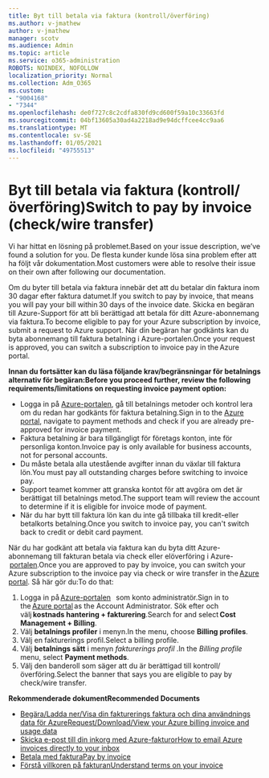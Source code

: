 ```yaml
---
title: Byt till betala via faktura (kontroll/överföring)
ms.author: v-jmathew
author: v-jmathew
manager: scotv
ms.audience: Admin
ms.topic: article
ms.service: o365-administration
ROBOTS: NOINDEX, NOFOLLOW
localization_priority: Normal
ms.collection: Adm_O365
ms.custom:
- "9004168"
- "7344"
ms.openlocfilehash: de0f727c8c2cdfa830fd9cd600f59a10c33663fd
ms.sourcegitcommit: 04bf13605a30ad4a2218ad9e94dcffcee4cc9aa6
ms.translationtype: MT
ms.contentlocale: sv-SE
ms.lasthandoff: 01/05/2021
ms.locfileid: "49755513"
---
```

# <a name="switch-to-pay-by-invoice-checkwire-transfer"></a><span data-ttu-id="35793-102">Byt till betala via faktura (kontroll/överföring)</span><span class="sxs-lookup"><span data-stu-id="35793-102">Switch to pay by invoice (check/wire transfer)</span></span>

<span data-ttu-id="35793-103">Vi har hittat en lösning på problemet.</span><span class="sxs-lookup"><span data-stu-id="35793-103">Based on your issue description, we’ve found a solution for you.</span></span> <span data-ttu-id="35793-104">De flesta kunder kunde lösa sina problem efter att ha följt vår dokumentation.</span><span class="sxs-lookup"><span data-stu-id="35793-104">Most customers were able to resolve their issue on their own after following our documentation.</span></span>

<span data-ttu-id="35793-105">Om du byter till betala via faktura innebär det att du betalar din faktura inom 30 dagar efter faktura datumet.</span><span class="sxs-lookup"><span data-stu-id="35793-105">If you switch to pay by invoice, that means you will pay your bill within 30 days of the invoice date.</span></span> <span data-ttu-id="35793-106">Skicka en begäran till Azure-Support för att bli berättigad att betala för ditt Azure-abonnemang via faktura.</span><span class="sxs-lookup"><span data-stu-id="35793-106">To become eligible to pay for your Azure subscription by invoice, submit a request to Azure support.</span></span> <span data-ttu-id="35793-107">När din begäran har godkänts kan du byta abonnemang till faktura betalning i Azure-portalen.</span><span class="sxs-lookup"><span data-stu-id="35793-107">Once your request is approved, you can switch a subscription to invoice pay in the Azure portal.</span></span>

<span data-ttu-id="35793-108">**Innan du fortsätter kan du läsa följande krav/begränsningar för betalnings alternativ för begäran:**</span><span class="sxs-lookup"><span data-stu-id="35793-108">**Before you proceed further, review the following requirements/limitations on requesting invoice payment option:**</span></span>

- <span data-ttu-id="35793-109">Logga in på [Azure-portalen](https://portal.azure.com/), gå till betalnings metoder och kontrol lera om du redan har godkänts för faktura betalning.</span><span class="sxs-lookup"><span data-stu-id="35793-109">Sign in to the [Azure portal](https://portal.azure.com/), navigate to payment methods and check if you are already pre-approved for invoice payment.</span></span>
- <span data-ttu-id="35793-110">Faktura betalning är bara tillgängligt för företags konton, inte för personliga konton.</span><span class="sxs-lookup"><span data-stu-id="35793-110">Invoice pay is only available for business accounts, not for personal accounts.</span></span>
- <span data-ttu-id="35793-111">Du måste betala alla utestående avgifter innan du växlar till faktura lön.</span><span class="sxs-lookup"><span data-stu-id="35793-111">You must pay all outstanding charges before switching to invoice pay.</span></span>
- <span data-ttu-id="35793-112">Support teamet kommer att granska kontot för att avgöra om det är berättigat till betalnings metod.</span><span class="sxs-lookup"><span data-stu-id="35793-112">The support team will review the account to determine if it is eligible for invoice mode of payment.</span></span>
- <span data-ttu-id="35793-113">När du har bytt till faktura lön kan du inte gå tillbaka till kredit-eller betalkorts betalning.</span><span class="sxs-lookup"><span data-stu-id="35793-113">Once you switch to invoice pay, you can't switch back to credit or debit card payment.</span></span>

<span data-ttu-id="35793-114">När du har godkänt att betala via faktura kan du byta ditt Azure-abonnemang till fakturan betala via check eller elöverföring i Azure- [portalen](https://portal.azure.com/).</span><span class="sxs-lookup"><span data-stu-id="35793-114">Once you are approved to pay by invoice, you can switch your Azure subscription to the invoice pay via check or wire transfer in the [Azure portal](https://portal.azure.com/).</span></span>
<span data-ttu-id="35793-115">Så här gör du:</span><span class="sxs-lookup"><span data-stu-id="35793-115">To do that:</span></span>

1. <span data-ttu-id="35793-116">Logga in på [Azure-portalen](https://portal.azure.com/)   som konto administratör.</span><span class="sxs-lookup"><span data-stu-id="35793-116">Sign in to the [Azure portal](https://portal.azure.com/) as the Account Administrator.</span></span> <span data-ttu-id="35793-117">Sök efter och välj **kostnads hantering + fakturering**.</span><span class="sxs-lookup"><span data-stu-id="35793-117">Search for and select **Cost Management + Billing**.</span></span>
2. <span data-ttu-id="35793-118">Välj **betalnings profiler** i menyn.</span><span class="sxs-lookup"><span data-stu-id="35793-118">In the menu, choose **Billing profiles**.</span></span>
3. <span data-ttu-id="35793-119">Välj en fakturerings profil.</span><span class="sxs-lookup"><span data-stu-id="35793-119">Select a billing profile.</span></span>
4. <span data-ttu-id="35793-120">Välj **betalnings sätt** i menyn *fakturerings profil* .</span><span class="sxs-lookup"><span data-stu-id="35793-120">In the *Billing profile* menu, select **Payment methods**.</span></span>
5. <span data-ttu-id="35793-121">Välj den banderoll som säger att du är berättigad till kontroll/överföring.</span><span class="sxs-lookup"><span data-stu-id="35793-121">Select the banner that says you are eligible to pay by check/wire transfer.</span></span>

<span data-ttu-id="35793-122">**Rekommenderade dokument**</span><span class="sxs-lookup"><span data-stu-id="35793-122">**Recommended Documents**</span></span>

- [<span data-ttu-id="35793-123">Begära/Ladda ner/Visa din fakturerings faktura och dina användnings data för Azure</span><span class="sxs-lookup"><span data-stu-id="35793-123">Request/Download/View your Azure billing invoice and usage data</span></span>](https://docs.microsoft.com/azure/billing/billing-download-azure-invoice-daily-usage-date)
- [<span data-ttu-id="35793-124">Skicka e-post till din inkorg med Azure-fakturor</span><span class="sxs-lookup"><span data-stu-id="35793-124">How to email Azure invoices directly to your inbox</span></span>](https://docs.microsoft.com/azure/billing/billing-download-azure-invoice-daily-usage-date)
- [<span data-ttu-id="35793-125">Betala med faktura</span><span class="sxs-lookup"><span data-stu-id="35793-125">Pay by invoice</span></span>](https://docs.microsoft.com/azure/billing/billing-how-to-pay-by-invoice)
- [<span data-ttu-id="35793-126">Förstå villkoren på fakturan</span><span class="sxs-lookup"><span data-stu-id="35793-126">Understand terms on your invoice</span></span>](https://docs.microsoft.com/azure/billing/billing-understand-your-invoice)
